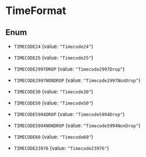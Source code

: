 
# TimeFormat

## Enum


* `TIMECODE24` (value: `"Timecode24"`)

* `TIMECODE25` (value: `"Timecode25"`)

* `TIMECODE2997DROP` (value: `"Timecode2997Drop"`)

* `TIMECODE2997NONDROP` (value: `"Timecode2997NonDrop"`)

* `TIMECODE30` (value: `"Timecode30"`)

* `TIMECODE50` (value: `"Timecode50"`)

* `TIMECODE5994DROP` (value: `"Timecode5994Drop"`)

* `TIMECODE5994NONDROP` (value: `"Timecode5994NonDrop"`)

* `TIMECODE60` (value: `"Timecode60"`)

* `TIMECODE23976` (value: `"Timecode23976"`)



